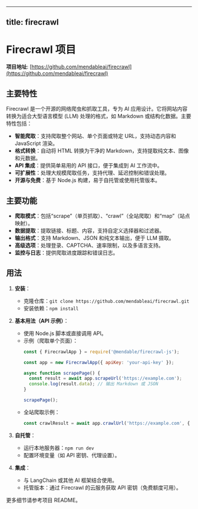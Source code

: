 
---
title: firecrawl
---

# Firecrawl 项目

**项目地址**: [https://github.com/mendableai/firecrawl](https://github.com/mendableai/firecrawl)

## 主要特性
Firecrawl 是一个开源的网络爬虫和抓取工具，专为 AI 应用设计。它将网站内容转换为适合大型语言模型 (LLM) 处理的格式，如 Markdown 或结构化数据。主要特性包括：
- **智能爬取**：支持爬取整个网站、单个页面或特定 URL，支持动态内容和 JavaScript 渲染。
- **格式转换**：自动将 HTML 转换为干净的 Markdown，支持提取纯文本、图像和元数据。
- **API 集成**：提供简单易用的 API 接口，便于集成到 AI 工作流中。
- **可扩展性**：处理大规模爬取任务，支持代理、延迟控制和错误处理。
- **开源与免费**：基于 Node.js 构建，易于自托管或使用托管版本。

## 主要功能
- **爬取模式**：包括“scrape”（单页抓取）、“crawl”（全站爬取）和“map”（站点映射）。
- **数据提取**：提取链接、标题、内容，支持自定义选择器和过滤器。
- **输出格式**：支持 Markdown、JSON 和纯文本输出，便于 LLM 摄取。
- **高级选项**：处理登录、CAPTCHA、速率限制，以及多语言支持。
- **监控与日志**：提供爬取进度跟踪和错误日志。

## 用法
1. **安装**：
   - 克隆仓库：`git clone https://github.com/mendableai/firecrawl.git`
   - 安装依赖：`npm install`

2. **基本用法（API 示例）**：
   - 使用 Node.js 脚本或直接调用 API。
   - 示例（爬取单个页面）：
     ```javascript
     const { FirecrawlApp } = require('@mendable/firecrawl-js');

     const app = new FirecrawlApp({ apiKey: 'your-api-key' });

     async function scrapePage() {
       const result = await app.scrapeUrl('https://example.com');
       console.log(result.data); // 输出 Markdown 或 JSON
     }

     scrapePage();
     ```
   - 全站爬取示例：
     ```javascript
     const crawlResult = await app.crawlUrl('https://example.com', { crawlerOptions: { excludes: ['/admin*'] } });
     ```

3. **自托管**：
   - 运行本地服务器：`npm run dev`
   - 配置环境变量（如 API 密钥、代理设置）。

4. **集成**：
   - 与 LangChain 或其他 AI 框架结合使用。
   - 托管版本：通过 Firecrawl 的云服务获取 API 密钥（免费额度可用）。

更多细节请参考项目 README。